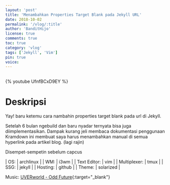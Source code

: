 ```yaml
---
layout: 'post'
title: 'Menambahkan Properties Target Blank pada Jekyll URL'
date: 2018-10-02
permalink: '/vlog/:title'
author: 'BanditHijo'
license: true
comments: true
toc: true
category: 'vlog'
tags: ['Jekyll', 'Vim']
pin: true
voice:
---
```


<div style="margin-top:30px;"></div>

{% youtube UfnfBCxD9EY %}

# Deskripsi

Yay! baru ketemu cara nambahin properties target blank pada url di Jekyll.

Setelah 6 bulan ngebuild dan baru nyadar ternyata bisa juga diimplementasikan. Dampak kurang jeli membaca dokumentasi penggunaan Kramdown ini membuat saya harus menambahkan manual di semua hyperlink pada artikel blog. (lagi rajin)

Disempet-sempetin sebelum capcus

| OS: | archlinux |
| WM: | i3wm |
| Text Editor: | vim |
| Multiplexer: | tmux |
| SSG: | jekyll |
| Hosting: | github |
| Theme: | solarized |

Music: [UVERworld - Odd Future](https://youtu.be/Anb5vat35Rs){:target="_blank"}
